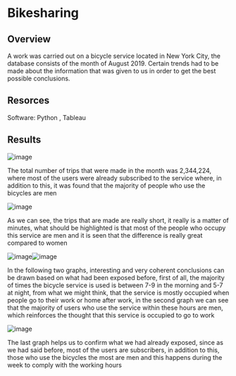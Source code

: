 # Bikesharing

## Overview

A work was carried out on a bicycle service located in New York City, the database consists of the month of August 2019. Certain trends had to be made about the information that was given to us in order to get the best possible conclusions.

## Resorces
 
Software: Python , Tableau

## Results

![image](https://user-images.githubusercontent.com/66183125/147376696-9f8a47c0-09e6-442a-8927-7bb59eefd008.png)

The total number of trips that were made in the month was 2,344,224, where most of the users were already subscribed to the service where, in addition to this, it was found that the majority of people who use the bicycles are men

![image](https://user-images.githubusercontent.com/66183125/147376754-fb1231ce-eb3a-4c67-b8f5-b1363205035d.png)

As we can see, the trips that are made are really short, it really is a matter of minutes, what should be highlighted is that most of the people who occupy this service are men and it is seen that the difference is really great compared to women

![image](https://user-images.githubusercontent.com/66183125/147376784-76a381e9-f216-413e-a474-606e341b547f.png)![image](https://user-images.githubusercontent.com/66183125/147376786-e775fc29-ddff-447c-a323-14aa72568534.png)

In the following two graphs, interesting and very coherent conclusions can be drawn based on what had been exposed before, first of all, the majority of times the bicycle service is used is between 7-9 in the morning and 5-7 at night, from what we might think, that the service is mostly occupied when people go to their work or home after work, in the second graph we can see that the majority of users who use the service within these hours are men, which reinforces the thought that this service is occupied to go to work

![image](https://user-images.githubusercontent.com/66183125/147376835-7654eb3c-89e9-4f1c-9214-ff94c40afeee.png)

The last graph helps us to confirm what we had already exposed, since as we had said before, most of the users are subscribers, in addition to this, those who use the bicycles the most are men and this happens during the week to comply with the working hours




